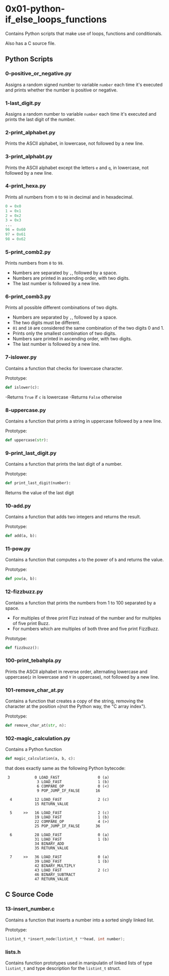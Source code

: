 # 0x01-python-if_else_loops_functions

Contains Python scripts that make use of loops, functions and conditionals.

Also has a C source file.

## Python Scripts

### 0-positive_or_negative.py

Assigns a random signed number to variable `number` each time it's executed and prints whether the number is positive or negative.

### 1-last_digit.py

Assigns a random number to variable `number` each time it's executed and prints the last digit of the number.

### 2-print_alphabet.py

Prints the ASCII alphabet, in lowercase, not followed by a new line.

### 3-print_alphabt.py

Prints the ASCII alphabet except the letters `e` and `q`, in lowercase, not followed by a new line.

### 4-print_hexa.py

Prints all numbers from `0` to `98` in decimal and in hexadecimal.

``` Python
0 = 0x0
1 = 0x1
2 = 0x2
3 = 0x3
...
96 = 0x60
97 = 0x61
98 = 0x62
```

### 5-print_comb2.py

Prints numbers from `0` to `99`.

- Numbers are separated by `,`, followed by a space.
- Numbers are printed in ascending order, with two digits.
- The last number is followed by a new line.

### 6-print_comb3.py

Prints all possible different combinations of two digits.

- Numbers are separated by `,`, followed by a space.
- The two digits must be different.
- `01` and `10` are considered the same combination of the two digits 0 and 1.
- Prints only the smallest combination of two digits.
- Numbers sare printed in ascending order, with two digits.
- The last number is followed by a new line.

### 7-islower.py

Contains a function that checks for lowercase character.

Prototype:

``` Python
def islower(c):
```

-Returns `True` if `c` is lowercase
-Returns `False` otherwise

### 8-uppercase.py

Contains a function that prints a string in uppercase followed by a new line.

Prototype:

``` Python
def uppercase(str):
```

### 9-print_last_digit.py

Contains a function that prints the last digit of a number.

Prototype:

```Python
def print_last_digit(number):
```

Returns the value of the last digit

### 10-add.py

Contains a function that adds two integers and returns the result.

Prototype:

```Python
def add(a, b):
```

### 11-pow.py

Contains a function that computes `a` to the power of `b` and returns the value.

Prototype:

```Python
def pow(a, b):
```

### 12-fizzbuzz.py

Contains a function that prints the numbers from 1 to 100 separated by a space.

- For multiples of three print Fizz instead of the number and for multiples of five print Buzz.
- For numbers which are multiples of both three and five print FizzBuzz.

Prototype:

```Python
def fizzbuzz():
```

### 100-print_tebahpla.py

Prints the ASCII alphabet in reverse order, alternating lowercase and uppercase(`z` in lowercase and `Y` in uppercase), not followed by a new line.

### 101-remove_char_at.py

Contains a function that creates a copy of the string, removing the character at the position `n`(not the Python way, the "C array index").

Prototype:

```Python
def remove_char_at(str, n):
```

### 102-magic_calculation.py

Contains a Python function

```Python
def magic_calculation(a, b, c):
```

that does exactly same as the following Python bytecode:

```text
 3           0 LOAD_FAST                 0 (a)
              3 LOAD_FAST                1 (b)
              6 COMPARE_OP               0 (<)
              9 POP_JUMP_IF_FALSE       16

  4          12 LOAD_FAST                2 (c)
             15 RETURN_VALUE

  5     >>   16 LOAD_FAST                2 (c)
             19 LOAD_FAST                1 (b)
             22 COMPARE_OP               4 (>)
             25 POP_JUMP_IF_FALSE       36

  6          28 LOAD_FAST                0 (a)
             31 LOAD_FAST                1 (b)
             34 BINARY_ADD
             35 RETURN_VALUE

  7     >>   36 LOAD_FAST                0 (a)
             39 LOAD_FAST                1 (b)
             42 BINARY_MULTIPLY
             43 LOAD_FAST                2 (c)
             46 BINARY_SUBTRACT
             47 RETURN_VALUE
```

## C Source Code

### 13-insert_number.c

Contains a function that inserts a number into a sorted singly linked list.

Prototype:

```C
listint_t *insert_node(listint_t **head, int number);
```

### lists.h

Contains function prototypes used in manipulatin of linked lists of type `listint_t` and type description for the `listint_t` struct.
